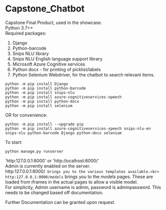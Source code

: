 # Capstone_Chatbot
Capstone Final Product, used in the showcase.<br>
Python 3.7++<br>
Required packages:<br>
1. Django<br>
2. Python-barcode<br>
3. Snips NLU library<br>
4. Snips NLU English language support library<br>
5. Microsoft Azure Cognitive services<br>
6. Python docx - for printing of picklist/labels<br>
7. Python Selenium Webdriver, for the chatbot to search relevant items.<br>

```
python -m pip install Django
python -m pip install python-barcode
python -m pip install snips-nlu
python -m pip install azure-cognitiveservices-speech
python -m pip install python-docx
python -m pip install selenium
```
OR 
for convenience:
```
python -m pip install --upgrade pip 
python -m pip install azure-cognitiveservices-speech snips-nlu-en snips-nlu python-barcode Django python-docx selenium
```
To start:<br>
```
python manage.py runserver
```
'http:127.0.0.1:8000' or 'http:/localhost:8000/'<br>
Admin is currently enabled on the server.<br>
http:127.0.0.1:8000/` brings you to the various templates available.<br>
http:127.0.0.1:8000/models` brings you to the models pages. These  are loaded from iframes in the actual pages to allow a visible model.<br>
For simplicity, Admin username is admin, password is adminpassword. This needs to be changed based off documentation.

Further Documentation can be granted upon request.

